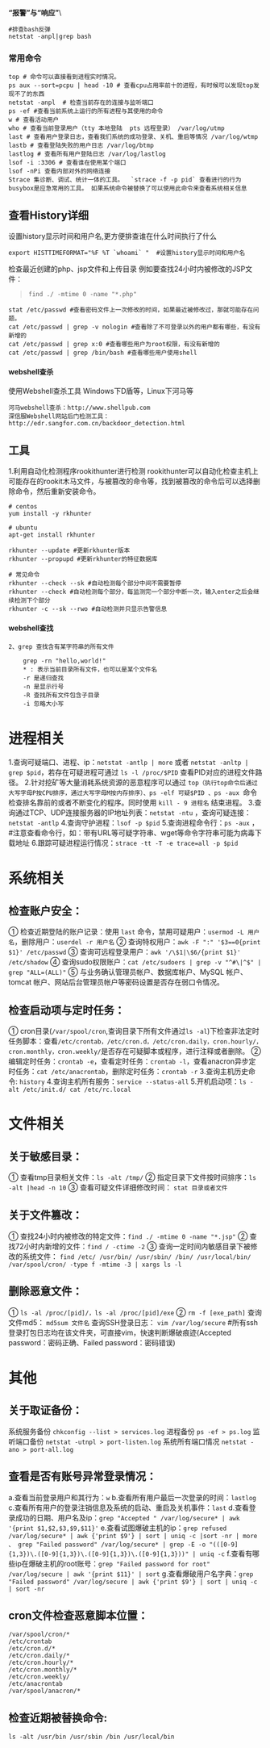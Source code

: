 **“报警”与“响应”**\





```
#排查bash反弹
netstat -anpl|grep bash
```







### 常用命令

```
top # 命令可以直接看到进程实时情况。
ps aux --sort=pcpu | head -10 # 查看cpu占用率前十的进程，有时候可以发现top发现不了的东西
netstat -anpl  # 检查当前存在的连接与监听端口
ps -ef #查看当前系统上运行的所有进程与其使用的命令
w # 查看活动用户
who # 查看当前登录用户（tty 本地登陆  pts 远程登录） /var/log/utmp
last # 查看用户登录日志，查看我们系统的成功登录、关机、重启等情况 /var/log/wtmp
lastb # 查看登陆失败的用户日志 /var/log/btmp
lastlog # 查看所有用户登陆日志 /var/log/lastlog
lsof -i :3306 # 查看谁在使用某个端口
lsof -nPi 查看内部对外的网络连接
Strace 集诊断、调试、统计一体的工具。  `strace -f -p pid` 查看进行的行为
busybox是应急常用的工具。 如果系统命令被替换了可以使用此命令来查看系统相关信息
```

## 查看History详细

设置history显示时间和用户名,更方便排查谁在什么时间执行了什么

```
export HISTTIMEFORMAT="%F %T `whoami` "  #设置history显示时间和用户名
```

检查最近创建的php、jsp文件和上传目录 例如要查找24小时内被修改的JSP文件：

> ```
> find ./ -mtime 0 -name "*.php"
> ```
>
> 

```
stat /etc/passwd #查看密码文件上一次修改的时间，如果最近被修改过，那就可能存在问题。
cat /etc/passwd | grep -v nologin #查看除了不可登录以外的用户都有哪些，有没有新增的
cat /etc/passwd | grep x:0 #查看哪些用户为root权限，有没有新增的
cat /etc/passwd | grep /bin/bash #查看哪些用户使用shell
```

#### webshell查杀

使用Webshell查杀工具 Windows下D盾等，Linux下河马等

```
河马webshell查杀：http://www.shellpub.com
深信服Webshell网站后门检测工具：http://edr.sangfor.com.cn/backdoor_detection.html
```

## 工具

1.利用自动化检测程序rookithunter进行检测
rookithunter可以自动化检查主机上可能存在的rookit木马文件，与被篡改的命令等，找到被篡改的命令后可以选择删除命令，然后重新安装命令。

```
# centos
yum install -y rkhunter

# ubuntu
apt-get install rkhunter

rkhunter --update #更新rkhunter版本
rkhunter --propupd #更新rkhunter的特征数据库

# 常见命令
rkhunter --check --sk #自动检测每个部分中间不需要暂停
rkhunter --check #自动检测每个部分，每监测完一个部分中断一次，输入enter之后会继续检测下个部分
rkhunter -c --sk --rwo #自动检测并只显示告警信息
```

#### webshell查找

```
2、grep 查找含有某字符串的所有文件

    grep -rn "hello,world!" 
    * : 表示当前目录所有文件，也可以是某个文件名
    -r 是递归查找
    -n 是显示行号
    -R 查找所有文件包含子目录
    -i 忽略大小写

```

# 进程相关

1.查询可疑端口、进程、ip：`netstat -antlp | more` 或者 `netstat -anltp | grep $pid`，若存在可疑进程可通过 `ls -l /proc/$PID` 查看PID对应的进程文件路径。
2.针对挖矿等大量消耗系统资源的恶意程序可以通过 `top（执行top命令后通过大写字母P按CPU排序，通过大写字母M按内存排序）、ps -elf 可疑$PID 、ps -aux `命令检查排名靠前的或者不断变化的程序。同时使用 `kill - 9 进程名` 结束进程。
3.查询通过TCP、UDP连接服务器的IP地址列表：`netstat -ntu` ，查询可疑连接：`netstat -antlp`
4.查询守护进程：`lsof -p $pid`
5.查询进程命令行：`ps -aux` ，#注意查看命令行，如：带有URL等可疑字符串、wget等命令字符串可能为病毒下载地址
6.跟踪可疑进程运行情况：`strace -tt -T -e trace=all -p $pid`

# 系统相关

## 检查账户安全：

① 检查近期登陆的账户记录：使用 `last` 命令，禁用可疑用户：`usermod -L 用户名`，删除用户：`userdel -r 用户名`
② 查询特权用户：`awk -F ":" '$3==0{print $1}' /etc/passwd`
③ 查询可远程登录用户：`awk '/\$1|\$6/{print $1}' /etc/shadow`
④ 查询sudo权限账户：`cat /etc/sudoers | grep -v "^#\|^$" | grep "ALL=(ALL)"`
⑤ 与业务确认管理员帐户、数据库帐户、MySQL 帐户、tomcat 帐户、网站后台管理员帐户等密码设置是否存在弱口令情况。

## 检查启动项与定时任务：

① cron目录(`/var/spool/cron`,查询目录下所有文件通过`ls -al`)下检查非法定时任务脚本：查看`/etc/crontab，/etc/cron.d，/etc/cron.daily，cron.hourly/，cron.monthly，cron.weekly/`是否存在可疑脚本或程序，进行注释或者删除。
② 编辑定时任务：`crontab -e`，查看定时任务：`crontab -l`，查看anacron异步定时任务：`cat /etc/anacrontab`，删除定时任务：`crontab -r`
3.查询主机历史命令: `history`
4.查询主机所有服务：`service --status-all`
5.开机启动项：`ls -alt /etc/init.d/ cat /etc/rc.local`

# 文件相关

## 关于敏感目录：

① 查看tmp目录相关文件：`ls -alt /tmp/`
② 指定目录下文件按时间排序：`ls -alt |head -n 10`
③ 查看可疑文件详细修改时间： `stat 目录或者文件`

## 关于文件篡改：

① 查找24小时内被修改的特定文件：`find ./ -mtime 0 -name "*.jsp"`
② 查找72小时内新增的文件：`find / -ctime -2`
③ 查询一定时间内敏感目录下被修改的系统文件： `find /etc/ /usr/bin/ /usr/sbin/ /bin/ /usr/local/bin/ /var/spool/cron/ -type f -mtime -3 | xargs ls -l`

## 删除恶意文件：

① `ls -al /proc/[pid]/，ls -al /proc/[pid]/exe`
② `rm -f [exe_path]`
查询文件md5： `md5sum 文件名`
查询SSH登录日志： `vim /var/log/secure` #所有ssh登录打包日志均在该文件夹，可直接vim，快速判断爆破痕迹(Accepted password：密码正确、Failed password：密码错误)

# 其他

## **关于取证备份：**

系统服务备份 `chkconfig --list > services.log`
进程备份 `ps -ef > ps.log`
监听端口备份 `netstat -utnpl > port-listen.log`
系统所有端口情况 `netstat -ano > port-all.log`

## **查看是否有账号异常登录情况：**

a.查看当前登录用户和其行为：`w`
b.查看所有用户最后一次登录的时间：`lastlog`
c.查看所有用户的登录注销信息及系统的启动、重启及关机事件：`last`
d.查看登录成功的日期、用户名及ip：`grep "Accepted " /var/log/secure* | awk '{print $1,$2,$3,$9,$11}'`
e.查看试图爆破主机的ip：`grep refused /var/log/secure* | awk {'print $9'} | sort | uniq -c |sort -nr | more 、 grep "Failed password" /var/log/secure* | grep -E -o "(([0-9]{1,3})\.([0-9]{1,3})\.([0-9]{1,3})\.([0-9]{1,3}))" | uniq -c`
f.查看有哪些ip在爆破主机的root账号：`grep "Failed password for root" /var/log/secure | awk '{print $11}' | sort`
g.查看爆破用户名字典：`grep "Failed password" /var/log/secure | awk {'print $9'} | sort | uniq -c | sort -nr`

## **cron文件检查恶意脚本位置：**

```
/var/spool/cron/*
/etc/crontab 
/etc/cron.d/* 
/etc/cron.daily/* 
/etc/cron.hourly/* 
/etc/cron.monthly/* 
/etc/cron.weekly/ 
/etc/anacrontab     
/var/spool/anacron/*
```

## **检查近期被替换命令:**

```
ls -alt /usr/bin /usr/sbin /bin /usr/local/bin
```
